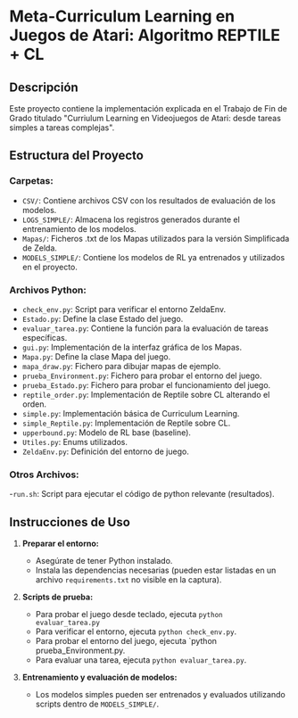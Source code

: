 # Meta-Curriculum Learning en Juegos de Atari: Algoritmo REPTILE + CL

## Descripción

Este proyecto contiene la implementación explicada en el Trabajo de Fin de Grado titulado "Curriulum Learning en Videojuegos de Atari: desde tareas simples a tareas complejas".


## Estructura del Proyecto

### Carpetas:
- `CSV/`: Contiene archivos CSV con los resultados de evaluación de los modelos.
- `LOGS_SIMPLE/`: Almacena los registros generados durante el entrenamiento de los modelos.
- `Mapas/`: Ficheros .txt de los Mapas utilizados para la versión Simplificada de Zelda.
- `MODELS_SIMPLE/`: Contiene los modelos de RL ya entrenados y utilizados en el proyecto.

### Archivos Python:
- `check_env.py`: Script para verificar el entorno ZeldaEnv.
- `Estado.py`: Define la clase Estado del juego.
- `evaluar_tarea.py`: Contiene la función para la evaluación de tareas específicas.
- `gui.py`: Implementación de la interfaz gráfica de los Mapas.
- `Mapa.py`: Define la clase Mapa del juego.
- `mapa_draw.py`: Fichero para dibujar mapas de ejemplo.
- `prueba_Environment.py`: Fichero para probar el entorno del juego.
- `prueba_Estado.py`: Fichero para probar el funcionamiento del juego.
- `reptile_order.py`: Implementación de Reptile sobre CL alterando el orden.
- `simple.py`: Implementación básica de Curriculum Learning.
- `simple_Reptile.py`: Implementación de Reptile sobre CL.
- `upperbound.py`: Modelo de RL base (baseline).
- `Utiles.py`: Enums utilizados.
- `ZeldaEnv.py`: Definición del entorno de juego.

### Otros Archivos:
-`run.sh`: Script para ejecutar el código de python relevante (resultados).

## Instrucciones de Uso

1. **Preparar el entorno:**
   - Asegúrate de tener Python instalado.
   - Instala las dependencias necesarias (pueden estar listadas en un archivo `requirements.txt` no visible en la captura).

2. **Scripts de prueba:**
   - Para probar el juego desde teclado, ejecuta `python evaluar_tarea.py`
   - Para verificar el entorno, ejecuta `python check_env.py`.
   - Para probar el entorno del juego, ejecuta `python prueba_Environment.py.
   - Para evaluar una tarea, ejecuta `python evaluar_tarea.py`.

3. **Entrenamiento y evaluación de modelos:**
   - Los modelos simples pueden ser entrenados y evaluados utilizando scripts dentro de `MODELS_SIMPLE/`.

